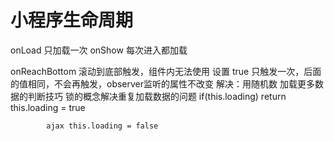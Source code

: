 # 小程序生命周期


onLoad 只加载一次
onShow 每次进入都加载

onReachBottom 滚动到底部触发，组件内无法使用
		设置 true 只触发一次，后面的值相同，不会再触发，observer监听的属性不改变
		解决：用随机数
		加载更多数据的判断技巧
		锁的概念解决重复加载数据的问题
			if(this.loading) return
			this.loading = true

			ajax this.loading = false
